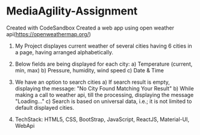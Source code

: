 # MediaAgility-Assignment

Created with CodeSandbox
Created a web app using open weather api(https://openweathermap.org/)

1. My Project displayes current weather of several cities having 6 cities in a page, having arranged alphabetically.

2. Below fields are being displayed for each city:
   a) Temperature (current, min, max)
   b) Pressure, humidity, wind speed
   c) Date & Time

3. We have an option to search cities
   a) If search result is empty, displaying the message: "No City Found Matching Your Result"
   b) While making a call to weather api, till the processing, displaying the message "Loading..."
   c) Search is based on universal data, i.e.; it is not limited to default displayed cities.

4. TechStack: HTML5, CSS, BootStrap, JavaScript, ReactJS, Material-UI, WebApi
